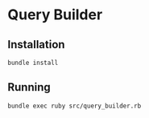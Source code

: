 # Query Builder

## Installation

    bundle install

## Running

    bundle exec ruby src/query_builder.rb
